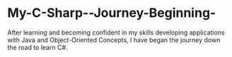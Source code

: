 # My-C-Sharp--Journey-Beginning-

After learning and becoming confident in my skills developing 
applications with Java and Object-Oriented Concepts, I have began the 
journey down the road to learn C#.
